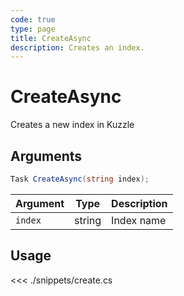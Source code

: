 ```yaml
---
code: true
type: page
title: CreateAsync
description: Creates an index.
---
```


# CreateAsync

Creates a new index in Kuzzle

## Arguments

```cs
Task CreateAsync(string index);
```

| Argument  | Type                       | Description       |
| --------- | -------------------------- | ----------------- |
| `index`   | string                     | Index name        |

## Usage

<<< ./snippets/create.cs
